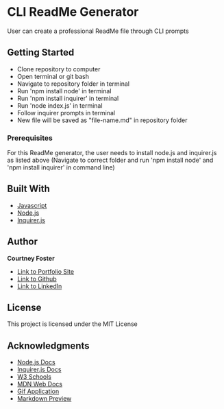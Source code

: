 # CLI ReadMe Generator

User can create a professional ReadMe file through CLI prompts

## Getting Started

* Clone repository to computer
* Open terminal or git bash
* Navigate to repository folder in terminal
* Run 'npm install node' in terminal
* Run 'npm install inquirer' in terminal
* Run 'node index.js' in terminal
* Follow inquirer prompts in terminal
* New file will be saved as "file-name.md" in repository folder


### Prerequisites

For this ReadMe generator, the user needs to install node.js and inquirer.js as listed above (Navigate to correct folder and run 'npm install node' and 'npm install inquirer' in command line)



## Built With

* [Javascript](https://developer.mozilla.org/en-US/docs/Web/JavaScript)
* [Node.js](https://nodejs.org/en/)
* [Inquirer.js](https://www.npmjs.com/package/inquirer)


## Author

**Courtney Foster** 

- [Link to Portfolio Site](https://cfoster121.github.io/portfolio/)
- [Link to Github](https://github.com/cfoster121)
- [Link to LinkedIn](https://www.linkedin.com/in/courtney-foster-0b364575/)


## License

This project is licensed under the MIT License 

## Acknowledgments

* [Node.js Docs](https://nodejs.org/en/)
* [Inquirer.js Docs](https://www.npmjs.com/package/inquirer)
* [W3 Schools](https://www.w3schools.com/)
* [MDN Web Docs](https://developer.mozilla.org/en-US/)
* [Gif Application](https://gifox.io/)
* [Markdown Preview](https://dillinger.io/)
